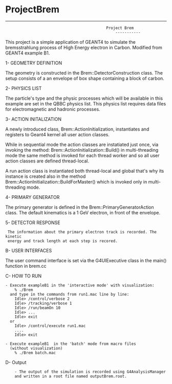 # ProjectBrem
-------------------------------------------------------------------
												Project Brem
													-----------

 This project is a simple application of GEANT4 to simulate the bremsstrahlung 
 process of High Energy electron in Carbon. Modified from GEANT4 example B1. 


 1- GEOMETRY DEFINITION

   The geometry is constructed in the Brem::DetectorConstruction class.
   The setup consists of a an envelope of box shape containing a block 
   of carbon.


 2- PHYSICS LIST

   The particle's type and the physic processes which will be available
   in this example are set in the QBBC physics list. This physics list
   requires data files for electromagnetic and hadronic processes.

 3- ACTION INITALIZATION

   A newly introduced class, Brem::ActionInitialization, instantiates and registers
   to Geant4 kernel all user action classes.

   While in sequential mode the action classes are instatiated just once,
   via invoking the method:
      Brem::ActionInitialization::Build()
   in multi-threading mode the same method is invoked for each thread worker
   and so all user action classes are defined thread-local.

   A run action class is instantiated both thread-local
   and global that's why its instance is created also in the method
      Brem::ActionInitialization::BuildForMaster()
   which is invoked only in multi-threading mode.

 4- PRIMARY GENERATOR

   The primary generator is defined in the Brem::PrimaryGeneratorAction class.
   The default kinematics is a 1 GeV electron, in front
   of the envelope.

 5- DETECTOR RESPONSE
 
	 The information about the primary electron track is recorded. The kinetic 
	 energy and track length at each step is recored. 
	  
 B- USER INTERFACES

   The user command interface is set via the G4UIExecutive class
   in the main() function in brem.cc


 C- HOW TO RUN
 
    - Execute exampleB1 in the 'interactive mode' with visualization:
        % ./Brem
      and type in the commands from run1.mac line by line:
        Idle> /control/verbose 2
        Idle> /tracking/verbose 1
        Idle> /run/beamOn 10
        Idle> ...
        Idle> exit
      or
        Idle> /control/execute run1.mac
        ....
        Idle> exit

    - Execute exampleB1  in the 'batch' mode from macro files
      (without visualization)
        % ./Brem batch.mac
D- Output

		- The output of the simulation is recorded using G4AnalysisManager 
		and written in a root file named outputBrem.root. 
